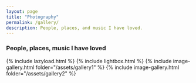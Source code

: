 ```yaml
---
layout: page
title: "Photography"
permalink: /gallery/
description: People, places, and music I have loved.
---
```


### People, places, music I have loved
{% include lazyload.html %}
{% include lightbox.html %}
{% include image-gallery.html folder="/assets/gallery1" %}
{% include image-gallery.html folder="/assets/gallery2" %}
